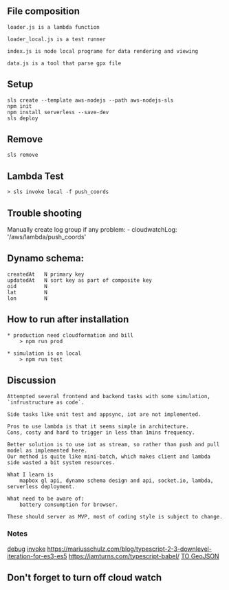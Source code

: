 ## File composition
	
	loader.js is a lambda function
	
	loader_local.js is a test runner
	
	index.js is node local programe for data rendering and viewing
	
	data.js is a tool that parse gpx file
	
## Setup

	sls create --template aws-nodejs --path aws-nodejs-sls
	npm init
	npm install serverless --save-dev
	sls deploy
	
## Remove
	sls remove	
	
## Lambda Test

	> sls invoke local -f push_coords


## Trouble shooting

Manually create log group if any problem:
    - cloudwatchLog: '/aws/lambda/push_coords'

## Dynamo schema:
	createdAt   N primary key  
	updatedAt   N sort key as part of composite key
    oid         N 
    lat         N
    lon         N
    

## How to run after installation

	* production need cloudformation and bill
		> npm run prod
	
	* simulation is on local
		> npm run test 

## Discussion
	Attempted several frontend and backend tasks with some simulation, `infrustructure as code`.
	
	Side tasks like unit test and appsync, iot are not implemented.
	
	Pros to use lambda is that it seems simple in architecture. 
	Cons, costy and hard to trigger in less than 1mins frequency.
	
	Better solution is to use iot as stream, so rather than push and pull model as implemented here.
	Our method is quite like mini-batch, which makes client and lambda side wasted a bit system resources.
	
	What I learn is 
		mapbox gl api, dynamo schema design and api, socket.io, lambda, serverless deployment.
		
	What need to be aware of:
		battery consumption for browser.

	These should server as MVP, most of coding style is subject to change.
	
### Notes

[debug](https://hackernoon.com/running-and-debugging-aws-lambda-functions-locally-with-the-serverless-framework-and-vs-code-a254e2011010)
[invoke](https://serverless.com/framework/docs/providers/aws/cli-reference/invoke-local/)
https://mariusschulz.com/blog/typescript-2-3-downlevel-iteration-for-es3-es5
https://iamturns.com/typescript-babel/
[TO GeoJSON](https://mapbox.github.io/togeojson/)


## Don't forget to turn off cloud watch